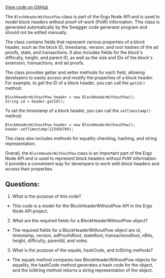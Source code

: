[View code on GitHub](https://github.com/ergoplatform/ergo-appkit/java-client-generated/src/main/java/org/ergoplatform/restapi/client/BlockHeaderWithoutPow.java)

The `BlockHeaderWithoutPow` class is part of the Ergo Node API and is used to model block headers without proof-of-work (PoW) information. This class is generated automatically by the Swagger code generator program and should not be edited manually.

The class contains fields that represent various properties of a block header, such as the block ID, timestamp, version, and root hashes of the ad proofs, state, and transactions. It also includes fields for the block's difficulty, height, and parent ID, as well as the size and IDs of the block's extension, transactions, and ad proofs.

The class provides getter and setter methods for each field, allowing developers to easily access and modify the properties of a block header. For example, to get the ID of a block header, you can call the `getId()` method:

```
BlockHeaderWithoutPow header = new BlockHeaderWithoutPow();
String id = header.getId();
```

To set the timestamp of a block header, you can call the `setTimestamp()` method:

```
BlockHeaderWithoutPow header = new BlockHeaderWithoutPow();
header.setTimestamp(123456789);
```

The class also includes methods for equality checking, hashing, and string representation.

Overall, the `BlockHeaderWithoutPow` class is an important part of the Ergo Node API and is used to represent block headers without PoW information. It provides a convenient way for developers to work with block headers and access their properties.
## Questions: 
 1. What is the purpose of this code?
- This code is a model for the BlockHeaderWithoutPow API in the Ergo Node API project.

2. What are the required fields for a BlockHeaderWithoutPow object?
- The required fields for a BlockHeaderWithoutPow object are id, timestamp, version, adProofsRoot, stateRoot, transactionsRoot, nBits, height, difficulty, parentId, and votes.

3. What is the purpose of the equals, hashCode, and toString methods?
- The equals method compares two BlockHeaderWithoutPow objects for equality, the hashCode method generates a hash code for the object, and the toString method returns a string representation of the object.